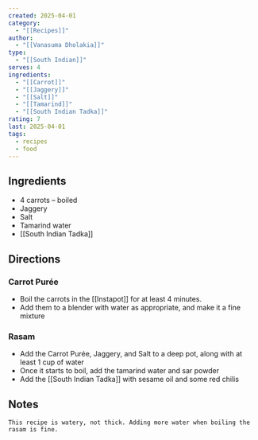 ```yaml
---
created: 2025-04-01
category:
  - "[[Recipes]]"
author:
  - "[[Vanasuma Dholakia]]"
type:
  - "[[South Indian]]"
serves: 4
ingredients:
  - "[[Carrot]]"
  - "[[Jaggery]]"
  - "[[Salt]]"
  - "[[Tamarind]]"
  - "[[South Indian Tadka]]"
rating: 7
last: 2025-04-01
tags:
  - recipes
  - food
---
```

## Ingredients

- 4 carrots – boiled
- Jaggery
- Salt
- Tamarind water
- [[South Indian Tadka]]

## Directions

### Carrot Purée

- Boil the carrots in the [[Instapot]] for at least 4 minutes. 
- Add them to a blender with water as appropriate, and make it a fine mixture

### Rasam

- Add the Carrot Purée, Jaggery, and Salt to a deep pot, along with at least 1 cup of water
- Once it starts to boil, add the tamarind water and sar powder
- Add the [[South Indian Tadka]] with sesame oil and some red chilis

## Notes

```ad-note
This recipe is watery, not thick. Adding more water when boiling the rasam is fine. 
```